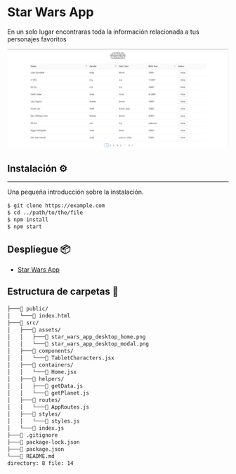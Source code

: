 # Star Wars App
En un solo lugar encontraras toda la información relacionada a tus personajes favoritos

![star_wars_app_desktop_home](./src/assets/star_wars_app_desktop_home.png)

## Instalación ⚙️
***
Una pequeña introducción sobre la instalación.
```
$ git clone https://example.com
$ cd ../path/to/the/file
$ npm install
$ npm start
```

## Despliegue 📦
- [Star Wars App](https://star-wars-navy.vercel.app/)

## Estructura de carpetas 📂
```
├───📁 public/
│   └───📄 index.html
├───📁 src/
│   ├───📁 assets/
│   │   ├───📄 star_wars_app_desktop_home.png
│   │   └───📄 star_wars_app_desktop_modal.png
│   ├───📁 components/
│   │   └───📄 TabletCharacters.jsx
│   ├───📁 containers/
│   │   └───📄 Home.jsx
│   ├───📁 helpers/
│   │   ├───📄 getData.js
│   │   └───📄 getPlanet.js
│   ├───📁 routes/
│   │   └───📄 AppRoutes.js
│   ├───📁 styles/
│   │   └───📄 styles.js
│   └───📄 index.js
├───📄 .gitignore
├───📄 package-lock.json
├───📄 package.json
└───📄 README.md
directory: 8 file: 14
```